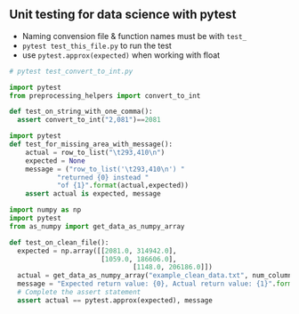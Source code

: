 
## Unit testing for data science with pytest
- Naming convension file & function names must be with `test_`
- `pytest test_this_file.py` to run the test
- use `pytest.approx(expected)` when working with float 
```py
# pytest test_convert_to_int.py

import pytest
from preprocessing_helpers import convert_to_int

def test_on_string_with_one_comma():
  assert convert_to_int("2,081")==2081
```
```py
import pytest
def test_for_missing_area_with_message():    
    actual = row_to_list("\t293,410\n")    
    expected = None    
    message = ("row_to_list('\t293,410\n') "
            "returned {0} instead "
            "of {1}".format(actual,expected))
    assert actual is expected, message
```
```py
import numpy as np
import pytest
from as_numpy import get_data_as_numpy_array

def test_on_clean_file():
  expected = np.array([[2081.0, 314942.0],
                       [1059.0, 186606.0],
  					           [1148.0, 206186.0]])
  actual = get_data_as_numpy_array("example_clean_data.txt", num_columns=2)
  message = "Expected return value: {0}, Actual return value: {1}".format(expected, actual)
  # Complete the assert statement
  assert actual == pytest.approx(expected), message
```


